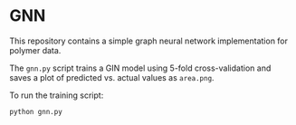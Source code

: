 # GNN

This repository contains a simple graph neural network implementation for polymer data.

The `gnn.py` script trains a GIN model using 5-fold cross-validation and saves a plot of predicted vs. actual values as `area.png`.

To run the training script:

```bash
python gnn.py
```
